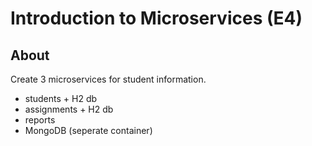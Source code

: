# Introduction to Microservices (E4)

## About
Create 3 microservices for student information.
- students + H2 db
- assignments + H2 db
- reports
- MongoDB (seperate container)

